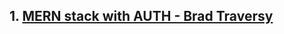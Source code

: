 ## 1. <a href="https://www.traversymedia.com/blog/mern-crash-course-part-1" target="_blank">MERN stack with AUTH - Brad Traversy</a>

